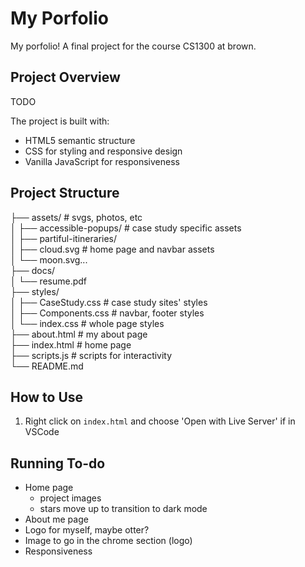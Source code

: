 # My Porfolio

My porfolio! A final project for the course CS1300 at brown.

## Project Overview

TODO

The project is built with:

- HTML5 semantic structure
- CSS for styling and responsive design
- Vanilla JavaScript for responsiveness

## Project Structure

├── assets/ # svgs, photos, etc  
│ ├── accessible-popups/ # case study specific assets  
│ ├── partiful-itineraries/  
│ ├── cloud.svg # home page and navbar assets  
│ └── moon.svg...  
├── docs/  
│ └── resume.pdf  
├── styles/  
│ ├── CaseStudy.css # case study sites' styles  
│ ├── Components.css # navbar, footer styles  
│ └── index.css # whole page styles  
├── about.html # my about page  
├── index.html # home page  
├── scripts.js # scripts for interactivity  
└── README.md

## How to Use

1. Right click on `index.html` and choose 'Open with Live Server' if in VSCode

## Running To-do

- Home page
  - project images
  - stars move up to transition to dark mode
- About me page
- Logo for myself, maybe otter?
- Image to go in the chrome section (logo)
- Responsiveness
